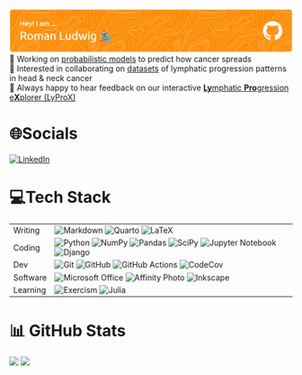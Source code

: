 ![Hey, I am Roman Ludwig](./github-header-image.png)
🔭 Working on [probabilistic models](https://github.com/rmnldwg/lymph) to predict how cancer spreads\
👯 Interested in collaborating on [datasets](https://github.com/rmnldwg/lydata) of lymphatic progression patterns in head & neck cancer\
💬 Always happy to hear feedback on our interactive [**Ly**mphatic **Pro**gression e**X**plorer (LyProX)](https://lyprox.org)

# 🌐Socials

[![LinkedIn](https://img.shields.io/badge/LinkedIn-%230077B5.svg?style=for-the-badge&logo=linkedin&logoColor=white)](https://linkedin.com/in/roman-ludwig)

# 💻Tech Stack

|     |     |
| --- | --- |
| Writing | ![Markdown](https://img.shields.io/badge/markdown-%23000000.svg?style=for-the-badge&logo=markdown&logoColor=white) ![Quarto](https://img.shields.io/badge/quarto-%2375aadb.svg?style=for-the-badge&logo=quarto&logoColor=white) ![LaTeX](https://img.shields.io/badge/latex-%23008080.svg?style=for-the-badge&logo=latex&logoColor=white) |
| Coding | ![Python](https://img.shields.io/badge/python-3670A0?style=for-the-badge&logo=python&logoColor=ffdd54) ![NumPy](https://img.shields.io/badge/numpy-%23013243.svg?style=for-the-badge&logo=numpy&logoColor=white) ![Pandas](https://img.shields.io/badge/pandas-%23150458.svg?style=for-the-badge&logo=pandas&logoColor=white) ![SciPy](https://img.shields.io/badge/SciPy-%230C55A5.svg?style=for-the-badge&logo=scipy&logoColor=white) ![Jupyter Notebook](https://img.shields.io/badge/jupyter-%23FA0F00.svg?style=for-the-badge&logo=jupyter&logoColor=white) ![Django](https://img.shields.io/badge/django-%23092E20.svg?style=for-the-badge&logo=django&logoColor=white) |
| Dev | ![Git](https://img.shields.io/badge/git-%23F05033.svg?style=for-the-badge&logo=git&logoColor=white) ![GitHub](https://img.shields.io/badge/github-%23121011.svg?style=for-the-badge&logo=github&logoColor=white) ![GitHub Actions](https://img.shields.io/badge/github%20actions-%232671E5.svg?style=for-the-badge&logo=githubactions&logoColor=white) ![CodeCov](https://img.shields.io/badge/codecov-%23ff0077.svg?style=for-the-badge&logo=codecov&logoColor=white) |
| Software | ![Microsoft Office](https://img.shields.io/badge/Office-D83B01?style=for-the-badge&logo=microsoft&logoColor=white) ![Affinity Photo](https://img.shields.io/badge/Affinity%20Photo-%237E4DD2.svg?style=for-the-badge&logo=affinity-photo&logoColor=white) ![Inkscape](https://img.shields.io/badge/Inkscape-e0e0e0?style=for-the-badge&logo=inkscape&logoColor=080A13) |
| Learning | ![Exercism](https://img.shields.io/badge/Exercism-009CAB?style=for-the-badge&logo=exercism&logoColor=white) ![Julia](https://img.shields.io/badge/-Julia-9558B2?style=for-the-badge&logo=julia&logoColor=white) |

# 📊 GitHub Stats

![](https://github-readme-stats.vercel.app/api?username=rmnldwg&theme=city_light&hide_border=false&include_all_commits=true&count_private=true)
![](https://github-readme-streak-stats.herokuapp.com/?user=rmnldwg&theme=city_light&hide_border=false)
